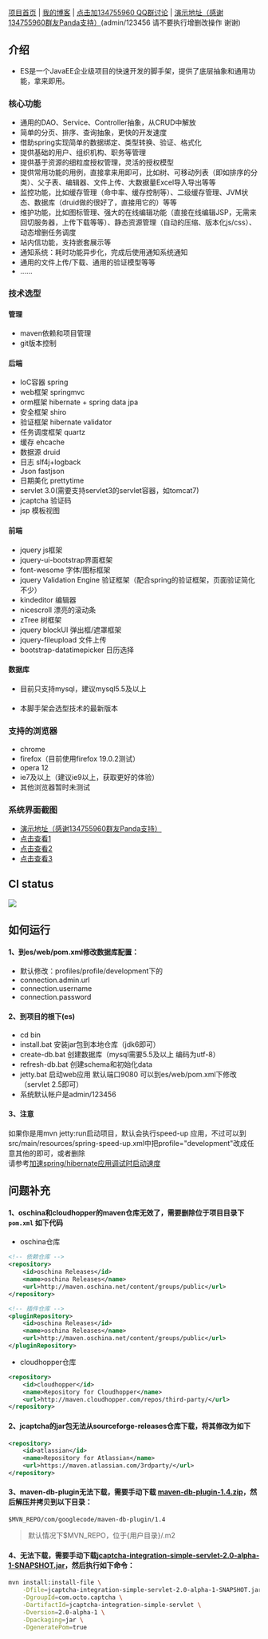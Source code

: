 <a href="http://zhangkaitao.github.io/es/" target="_blank">项目首页</a>
|
<a href="http://jinnianshilongnian.iteye.com/" target="_blank">我的博客</a> | <a href="http://url.cn/MViZN0">点击加134755960 QQ群讨论</a> | <a href="http://demo.kaifazhe.me/es/admin/index" target="_blank">演示地址（感谢134755960群友Panda支持）</a>(admin/123456 请不要执行增删改操作 谢谢)


## 介绍
* ES是一个JavaEE企业级项目的快速开发的脚手架，提供了底层抽象和通用功能，拿来即用。

### 核心功能
* 通用的DAO、Service、Controller抽象，从CRUD中解放
* 简单的分页、排序、查询抽象，更快的开发速度
* 借助spring实现简单的数据绑定、类型转换、验证、格式化
* 提供基础的用户、组织机构、职务等管理
* 提供基于资源的细粒度授权管理，灵活的授权模型
* 提供常用功能的用例，直接拿来用即可，比如树、可移动列表（即如排序的分类）、父子表、编辑器、文件上传、大数据量Excel导入导出等等
* 监控功能，比如缓存管理（命中率、缓存控制等）、二级缓存管理、JVM状态、数据库（druid做的很好了，直接用它的）等等
* 维护功能，比如图标管理、强大的在线编辑功能（直接在线编辑JSP，无需来回切服务器，上传下载等等）、静态资源管理（自动的压缩、版本化js/css）、动态增删任务调度
* 站内信功能，支持嵌套展示等
* 通知系统：耗时功能异步化，完成后使用通知系统通知
* 通用的文件上传/下载、通用的验证模型等等
* ……

### 技术选型

#### 管理
* maven依赖和项目管理
* git版本控制

#### 后端
* IoC容器 spring
* web框架 springmvc
* orm框架 hibernate + spring data jpa
* 安全框架 shiro
* 验证框架 hibernate validator
* 任务调度框架 quartz
* 缓存 ehcache
* 数据源 druid
* 日志 slf4j+logback
* Json fastjson
* 日期美化 prettytime
* servlet 3.0(需要支持servlet3的servlet容器，如tomcat7)
* jcaptcha 验证码
* jsp 模板视图

#### 前端
* jquery js框架
* jquery-ui-bootstrap界面框架
* font-wesome 字体/图标框架
* jquery Validation Engine 验证框架（配合spring的验证框架，页面验证简化不少）
* kindeditor 编辑器
* nicescroll 漂亮的滚动条
* zTree 树框架
* jquery blockUI 弹出框/遮罩框架
* jquery-fileupload 文件上传
* bootstrap-datatimepicker 日历选择

#### 数据库
 * 目前只支持mysql，建议mysql5.5及以上

####
 * 本脚手架会选型技术的最新版本

### 支持的浏览器
 * chrome
 * firefox（目前使用firefox 19.0.2测试）
 * opera 12
 * ie7及以上（建议ie9以上，获取更好的体验）
 * 其他浏览器暂时未测试

### 系统界面截图
* <a href="http://demo.kaifazhe.me/es/admin/index" target="_blank">演示地址（感谢134755960群友Panda支持）</a>
* <a href="https://github.com/zhangkaitao/es/blob/master/src/support/img/1.PNG?raw=true" target="_blank">点击查看1</a>
* <a href="https://github.com/zhangkaitao/es/blob/master/src/support/img/2.PNG?raw=true" target="_blank">点击查看2</a>
* <a href="https://github.com/zhangkaitao/es/blob/master/src/support/img/3.PNG?raw=true" target="_blank">点击查看3</a>


## CI status
<a href="https://travis-ci.org/Bobjoy/es"><img src="https://travis-ci.org/Bobjoy/es.png"/></a>


## 如何运行

#### 1、到es/web/pom.xml修改数据库配置：
*  默认修改：profiles/profile/development下的
*  connection.admin.url
*  connection.username
*  connection.password

#### 2、到项目的根下(es)
* cd bin
* install.bat 安装jar包到本地仓库（jdk6即可）
* create-db.bat 创建数据库（mysql需要5.5及以上 编码为utf-8）
* refresh-db.bat 创建schema和初始化data
* jetty.bat 启动web应用 默认端口9080 可以到es/web/pom.xml下修改（servlet 2.5即可）
* 系统默认帐户是admin/123456

#### 3、注意
如果你是用mvn jetty:run启动项目，默认会执行speed-up 应用，不过可以到src/main/resources/spring-speed-up.xml中把profile="development"改成任意其他的即可，或者删除<br/>
请参考<a href='http://jinnianshilongnian.iteye.com/blog/1883013'>加速spring/hibernate应用调试时启动速度</a>

## 问题补充

#### 1、oschina和cloudhopper的maven仓库无效了，需要删除位于项目目录下 `pom.xml` 如下代码

* oschina仓库

```xml
<!-- 依赖仓库 -->
<repository>
    <id>oschina Releases</id>
    <name>oschina Releases</name>
    <url>http://maven.oschina.net/content/groups/public</url>
</repository>

<!-- 插件仓库 -->
<pluginRepository>
    <id>oschina Releases</id>
    <name>oschina Releases</name>
    <url>http://maven.oschina.net/content/groups/public</url>
</pluginRepository>
```

* cloudhopper仓库

```xml
<repository>
    <id>cloudhopper</id>
    <name>Repository for Cloudhopper</name>
    <url>http://maven.cloudhopper.com/repos/third-party/</url>
</repository>
```

#### 2、jcaptcha的jar包无法从sourceforge-releases仓库下载，将其修改为如下

```xml
<repository>
    <id>atlassian</id>
    <name>Repository for Atlassian</name>
    <url>https://maven.atlassian.com/3rdparty/</url>
</repository>
```

#### 3、maven-db-plugin无法下载，需要手动下载 [maven-db-plugin-1.4.zip](https://pan.baidu.com/s/1ge7B6qn)，然后解压并拷贝到以下目录：

```
$MVN_REPO/com/googlecode/maven-db-plugin/1.4
```

> 默认情况下$MVN_REPO，位于{用户目录}/.m2

#### 4、无法下载，需要手动下载[jcaptcha-integration-simple-servlet-2.0-alpha-1-SNAPSHOT.jar](https://pan.baidu.com/s/1pLoEBP5)，然后执行如下命令：

```bash
mvn install:install-file \
    -Dfile=jcaptcha-integration-simple-servlet-2.0-alpha-1-SNAPSHOT.jar \
    -DgroupId=com.octo.captcha \
    -DartifactId=jcaptcha-integration-simple-servlet \
    -Dversion=2.0-alpha-1 \
    -Dpackaging=jar \
    -DgeneratePom=true
```